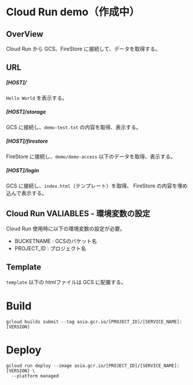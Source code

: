# Cloud Run demo（作成中）

## OverView
Cloud Run から GCS、FireStore に接続して、データを取得する。

## URL
##### [HOST]/
  `Hello World` を表示する。
##### [HOST]/storage
  GCS に接続し、`demo-test.txt` の内容を取得、表示する。
##### [HOST]/firestore
  FireStore に接続し、`demo/demo-access` 以下のデータを取得、表示する。
##### [HOST]/login
  GCS に接続し、`index.html`（テンプレート）を取得、
  FireStore の内容を埋め込んで表示する。


## Cloud Run VALIABLES - 環境変数の設定
Cloud Run 使用時に以下の環境変数の設定が必要。

- BUCKETNAME : GCSのバケット名
- PROJECT_ID : プロジェクト名

## Template
`template` 以下の htmlファイルは GCS に配置する。

# Build
```
gcloud builds submit --tag asia.gcr.io/[PROJECT_ID]/[SERVICE_NAME]:[VERSION]
```


# Deploy
```
gcloud run deploy --image asia.gcr.io/[PROJECT_ID]/[SERVICE_NAME]:[VERSION] \
  --platform managed
```
